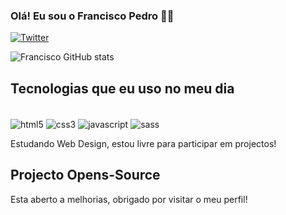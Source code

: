 
### Olá! Eu sou o Francisco Pedro 🙋‍♂️ 

[![Twitter](https://img.shields.io/badge/Twitter-1DA1F2?style=for-the-badge&logo=twitter&logoColor=white)](https://twitter.com/ofranciscopedro)

![Francisco GitHub stats](https://github-readme-stats.vercel.app/api?username=francisco-pedro&show_icons=true&theme=dracula)


## Tecnologias que eu uso no meu dia
<div style="display: inline-block"><br/>
    <img align="center" alt="html5" src="https://img.shields.io/badge/HTML5-E34F26?style=for-the-badge&logo=html5&logoColor=white">
     <img align="center" alt="css3" src="https://img.shields.io/badge/CSS3-1572B6?style=for-the-badge&logo=css3&logoColor=white">
      <img align="center" alt="javascript" src="https://img.shields.io/badge/JavaScript-F7DF1E?style=for-the-badge&logo=javascript&logoColor=black">
      <img align="center" alt="sass" src="https://img.shields.io/badge/Sass-CC6699?style=for-the-badge&logo=sass&logoColor=white">
</div>

<p>Estudando Web Design, estou livre para participar em projectos!</p>

## Projecto Opens-Source
<span>Esta aberto a melhorias, obrigado por visitar o meu perfil!</span>
